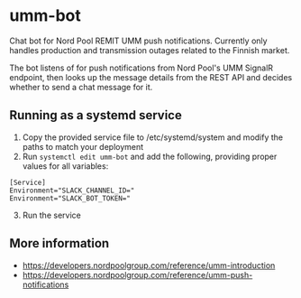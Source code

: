 # umm-bot

Chat bot for Nord Pool REMIT UMM push notifications. Currently only handles production and transmission outages related 
to the Finnish market.

The bot listens of for push notifications from Nord Pool's UMM SignalR endpoint, then looks up the message details 
from the REST API and decides whether to send a chat message for it.

## Running as a systemd service

1. Copy the provided service file to /etc/systemd/system and modify the paths to match your deployment
2. Run `systemctl edit umm-bot` and add the following, providing proper values for all variables:

```
[Service]
Environment="SLACK_CHANNEL_ID="
Environment="SLACK_BOT_TOKEN="
```

3. Run the service

## More information

* https://developers.nordpoolgroup.com/reference/umm-introduction
* https://developers.nordpoolgroup.com/reference/umm-push-notifications
